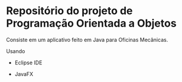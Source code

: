 # Repositório do projeto de Programação Orientada a Objetos

Consiste em um aplicativo feito em Java para Oficinas Mecânicas.



Usando

- Eclipse IDE

- JavaFX
